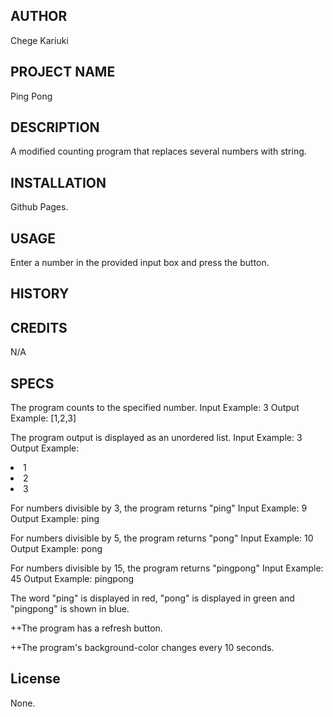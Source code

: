 ## AUTHOR
Chege Kariuki
## PROJECT NAME
Ping Pong
## DESCRIPTION
A modified counting program that replaces several numbers with string.
## INSTALLATION
Github Pages.
## USAGE
Enter a number in the provided input box and press the button.
## HISTORY

## CREDITS
N/A
## SPECS
The program counts to the specified number.
  Input Example: 3
  Output Example: [1,2,3]

The program output is displayed as an unordered list.
  Input Example: 3
  Output Example: <li>1</li>
                  <li>2</li>
                  <li>3</li>

For numbers divisible by 3, the program returns "ping"
  Input Example: 9
  Output Example: ping

For numbers divisible by 5, the program returns "pong"
  Input Example: 10
  Output Example: pong

For numbers divisible by 15, the program returns "pingpong"
  Input Example: 45
  Output Example: pingpong

The word "ping" is displayed in red, "pong" is displayed in green and "pingpong" is shown in blue.

++The program has a refresh button.

++The program's background-color changes every 10 seconds.
## License
None.
